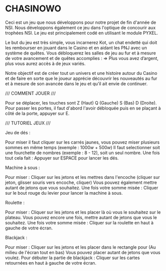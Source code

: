 # CHASINOWO

Ceci est un jeu que nous développons pour notre projet de fin d'année de NSI. Nous développons également ce jeu dans l'optique de concourir aux trophées NSI.
Le jeu est principalement codé en utilisant le module PYXEL.

Le but du jeu est très simple, vous incarnerez Kot, un chat endetté qui doit les rembourser en jouant dans le Casino et en aidant les PNJ avec un système de quêtes.
Vous débloquerez les salles de jeu au fur et à mesure de votre avancement et de quêtes accomplies :
⇒ Plus vous avez d’argent, plus vous aurez accès à de jeux variés.

Notre objectif est de créer tout un univers et une histoire autour du Casino et de faire en sorte que le joueur apprécie découvrir les nouveautés au fur et à mesure de son avancée dans le jeu et qu’il ait envie de continuer.

/// COMMENT JOUER ///

Pour se déplacer, les touches sont Z (Haut) Q (Gauche) S (Bas) D (Droite).
Pour passer les portes, il faut d'abord l'avoir débloquée puis en se plaçant à côté de la porte, appuyer sur E.




/// TUTORIEL JEUX ///

Jeu de dés :

Pour miser il faut cliquer sur les carrés jaunes, vous pouvez miser plusieurs sommes en même temps (exemple : 1000$w$ + 500$w$)
Il faut selectionner soit une fourchette de nombres (exemple : 8 - 12), soit un seul nombre.
Une fois tout cela fait : Appuyer sur ESPACE pour lancer les dés.


Machine à sous :

Pour miser : Cliquer sur les jetons et les mettres dans l'encoche (cliquer sur jeton, glisser souris vers encoche, cliquer)
Vous pouvez également mettre autant de jetons que vous souhaitez.
Une fois votre somme misée : Cliquer sur le bout rouge du levier pour lancer la machine à sous.

Roulette : 

Pour miser : Cliquer sur les jetons et les placer là où vous le souhaitez sur le plateau.
Vous pouvez encore une fois, mettre autant de jetons que vous le souhaitez.
Une fois votre somme misée : Cliquer sur la roulette en haut à gauche de votre écran.

Blackjack :

Pour miser : Cliquer sur les jetons et les placer dans le rectangle pour (Au milieu de l'écran tout en bas)
Vous pouvez placer autant de jetons que vous voulez.
Pour débuter la partie de blackjack : Cliquer sur les cartes retournées en haut à gauche de votre écran.

